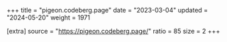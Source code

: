 +++
title = "pigeon.codeberg.page"
date = "2023-03-04"
updated = "2024-05-20"
weight = 1971

[extra]
source = "https://pigeon.codeberg.page/"
ratio = 85
size = 2
+++
